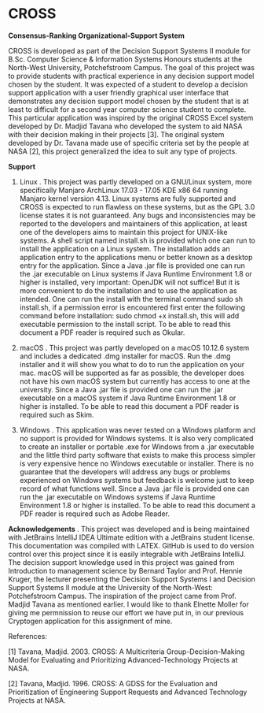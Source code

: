 # CROSS
**Consensus-Ranking Organizational-Support System**

CROSS is developed as part of the Decision Support Systems II module for B.Sc. Computer Science & Information Systems Honours students at the North-West University, Potchefstroom Campus. The goal of this project was to provide students with practical experience in any decision support model chosen by the student. It was expected of a student to develop a decision support application with a user friendly graphical user interface that demonstrates any decision support model chosen by the student that is at least to difficult for a second year computer science student to complete. This particular application was inspired by the original CROSS Excel system developed by Dr. Madjid Tavana who developed the system to aid NASA with their decision making in their projects [3]. The original system developed by Dr. Tavana made use of specific criteria set by the people at NASA [2], this project generalized the idea to suit any type of projects.

**Support**
1. Linux . 
This project was partly developed on a GNU/Linux system, more specifically Manjaro ArchLinux 17.03 - 17.05 KDE x86 64 running Manjaro kernel version 4.13. Linux systems are fully supported and CROSS is expected to run flawless on these systems, but as the GPL 3.0 license states it is not guaranteed. Any bugs and inconsistencies may be reported to the developers and maintainers of this application, at least one of the developers aims to maintain this project for UNIX-like systems. A shell script named install.sh is provided which one can run to install the application on a Linux system. The installation adds an application entry to the applications menu or better known as a desktop entry for the application. Since a Java .jar file is provided one can run the .jar executable on Linux systems if Java Runtime Environment 1.8 or higher is installed, very important: OpenJDK will not suffice! But it is more convenient to do the installation and to use the application as intended. One can run the install with the terminal command sudo sh install.sh, if a permission error is encountered first enter the following command before installation: sudo chmod +x install.sh, this will add executable permission to the install script. To be able to read this document a PDF reader is required such as Okular.

2. macOS . 
This project was partly developed on a macOS 10.12.6 system and includes a dedicated .dmg installer for macOS. Run the .dmg installer and it will show you what to do to run the application on your mac. macOS will be supported as far as possible, the developer does not have his own macOS system but currently has access to one at the university. Since a Java .jar file is provided one can run the .jar executable on a macOS system if Java Runtime Environment 1.8 or higher is installed. To be able to read this document a PDF reader is required such as Skim.

3. Windows . 
This application was never tested on a Windows platform and no support is provided for Windows systems. It is also very complicated to create an installer or portable .exe for Windows from a .jar executable and the little third party software that exists to make this process simpler is very expensive hence no Windows executable or installer. There is no guarantee that the developers will address any bugs or problems experienced on Windows systems but feedback is welcome just to keep record of what functions well. Since a Java .jar file is provided one can run the .jar executable on Windows systems if Java Runtime Environment 1.8 or higher is installed. To be able to read this document a PDF reader is required such as Adobe Reader.

**Acknowledgements** . 
This project was developed and is being maintained with JetBrains IntelliJ IDEA Ultimate edition with a JetBrains student license. This documentation was compiled with LATEX. GitHub is used to do version control over this project since it is easily integrable with JetBrains IntelliJ. The decision support knowledge used in this project was gained from Introduction to management science by Bernard Taylor and Prof. Hennie Kruger, the lecturer presenting the Decision Support Systems I and Decision Support Systems II module at the University of the North-West: Potchefstroom Campus. The inspiration of the project came from Prof. Madjid Tavana as mentioned earlier. I would like to thank Elnette Moller for giving me permnission to reuse our effort we have put in, in our previous Cryptogen application for this assignment of mine.

References:

[1] Tavana, Madjid. 2003. CROSS: A Multicriteria Group-Decision-Making Model for Evaluating and Prioritizing Advanced-Technology Projects at NASA.

[2] Tavana, Madjid. 1996. CROSS: A GDSS for the Evaluation and Prioritization of Engineering Support Requests and Advanced Technology Projects at NASA.
